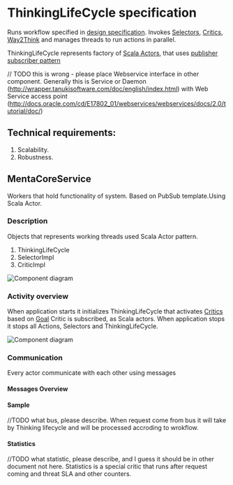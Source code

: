 # ThinkingLifeCycle specification

Runs workflow specified in [design specification](design-specification.md).
Invokes [Selectors](selector.md), [Critics](critics.md), [Way2Think](way2Think.md) and manages threads to run actions in parallel.

ThinkingLifeCycle represents factory of [Scala Actors](http://www.scala-lang.org/node/242), that uses
[publisher subscriber pattern](http://en.wikipedia.org/wiki/Publish%E2%80%93subscribe_pattern)

// TODO this  is wrong - please place Webservice interface in other component.
Generally this is Service or Daemon (http://wrapper.tanukisoftware.com/doc/english/index.html) with Web Service  access point (http://docs.oracle.com/cd/E17802_01/webservices/webservices/docs/2.0/tutorial/doc/)

## Technical requirements:

1. Scalability.
1. Robustness.

## MentaCoreService
Workers that hold functionality of system. Based on PubSub template.Using Scala Actor.

### Description
Objects that represents working threads used Scala Actor pattern.

1. ThinkingLifeCycle
1. SelectorImpl
1. CriticImpl

![Component diagram](https://github.com/menta/menta-0.3/raw/master/doc/design-specification/uml/images/ThinkingLifeCycle.png)


### Activity overview

When application starts it initializes ThinkingLifeCycle that activates [Critics](critics.md) based on [Goal](goal.md) Critic is subscribed, as Scala actors.
When application stops it stops all Actions, Selectors and ThinkingLifeCycle.

![Component diagram](https://github.com/menta/menta-0.3/raw/master/doc/design-specification/uml/images/ThinkingLifeCycleInit.png)

### Communication

Every actor communicate with each other using messages

#### Messages Overview

#### Sample
//TODO what bus, please describe.
When request come from bus it will take by Thinking lifecycle and will be processed accroding to wrokflow.

#### Statistics
//TODO what statistic, please describe, and I guess it should be in other document not here.
Statistics is a special critic that runs after request coming and threat SLA and other counters.

